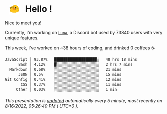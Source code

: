 <h1>   <img src="./spoinky.gif" style="vertical-align:middle;" width="30px">   Hello ! </h1>

Nice to meet you!

Currently, I'm working on <a href='https://github.com/Asgarrrr/Luna'>`Luna`</a>, a Discord bot used by 73840 users with very unique features.

This week, I've worked on ~38 hours of coding, and drinked 0 coffees ☕

```
JavaScript │ 93.87%   ███████████████████░   48 hrs 18 mins
      Bash │ 4.12%    █░░░░░░░░░░░░░░░░░░░   2 hrs 7 mins
  Markdown │ 0.68%    ░░░░░░░░░░░░░░░░░░░░   21 mins
      JSON │ 0.5%     ░░░░░░░░░░░░░░░░░░░░   15 mins
Git Config │ 0.41%    ░░░░░░░░░░░░░░░░░░░░   12 mins
       CSS │ 0.37%    ░░░░░░░░░░░░░░░░░░░░   11 mins
     Other │ 0.03%    ░░░░░░░░░░░░░░░░░░░░   1 min
```

###### This presentation is [updated](https://github.com/Asgarrrr) automatically every 5 minute, most recently on 8/16/2022, 05:26:40 PM ( UTC±0 ).